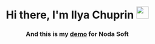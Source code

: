 <h1 align="center">Hi there, I'm Ilya Chuprin <img src="https://github.com/blackcater/blackcater/raw/main/images/Hi.gif" height="32"/></h1>
<h3 align="center">And this is my <a href="https://daniilshat.ru/](https://dyx1s.github.io/nodaSoft-test" target="_blank">demo</a> for Noda Soft</h3>
